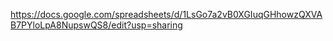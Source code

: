 https://docs.google.com/spreadsheets/d/1LsGo7a2vB0XGIuqGHhowzQXVAB7PYloLpA8NupswQS8/edit?usp=sharing
